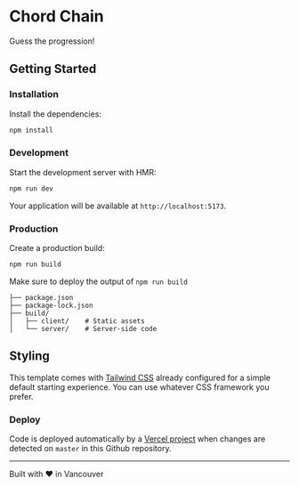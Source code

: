 # Chord Chain

Guess the progression!

## Getting Started

### Installation

Install the dependencies:

```bash
npm install
```

### Development

Start the development server with HMR:

```bash
npm run dev
```

Your application will be available at `http://localhost:5173`.

### Production

Create a production build:

```bash
npm run build
```

Make sure to deploy the output of `npm run build`

```
├── package.json
├── package-lock.json
├── build/
│   ├── client/    # Static assets
│   └── server/    # Server-side code
```

## Styling

This template comes with [Tailwind CSS](https://tailwindcss.com/) already configured for a simple default starting experience. You can use whatever CSS framework you prefer.

### Deploy

Code is deployed automatically by a [Vercel project](https://vercel.com/nathan-charrois-projects ) when changes are detected on `master` in this Github repository.

---

Built with ❤️ in Vancouver
